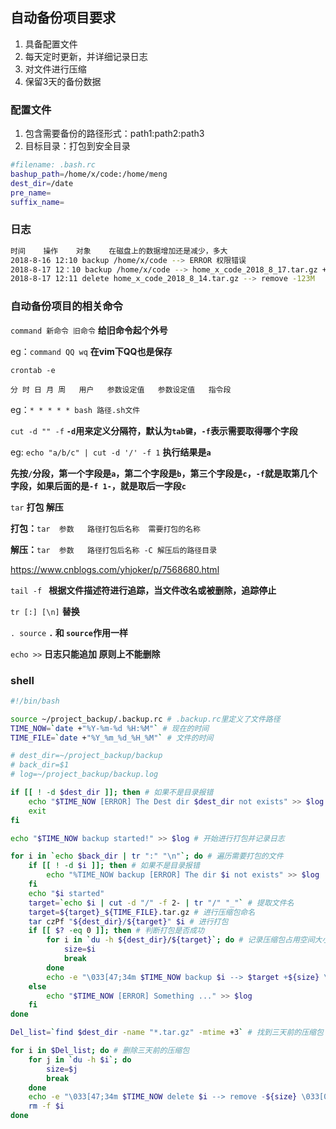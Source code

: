 ## 自动备份项目要求

1. 具备配置文件
2. 每天定时更新，并详细记录日志
3. 对文件进行压缩
4. 保留3天的备份数据



### 配置文件

1. 包含需要备份的路径形式：path1:path2:path3
2. 目标目录：打包到安全目录

```bash
#filename: .bash.rc
bashup_path=/home/x/code:/home/meng
dest_dir=/date
pre_name=
suffix_name=
```



### 日志

```bash
时间    操作    对象    在磁盘上的数据增加还是减少，多大
2018-8-16 12:10 backup /home/x/code --> ERROR 权限错误 
2018-8-17 12：10 backup /home/x/code --> home_x_code_2018_8_17.tar.gz +32M
2018-8-17 12:11 delete home_x_code_2018_8_14.tar.gz --> remove -123M
```



### 自动备份项目的相关命令



`command 新命令 旧命令` **给旧命令起个外号**

eg：`command QQ wq` **在vim下QQ也是保存**



`crontab -e`

`分 时 日 月 周   用户   参数设定值   参数设定值   指令段`

eg：`* * * * * bash 路径.sh文件`



`cut -d "" -f`     **`-d`用来定义分隔符，默认为`tab键`，`-f`表示需要取得哪个字段** 

eg: `echo "a/b/c" | cut -d '/' -f 1`   **执行结果是`a`** 

**先按`/`分段，第一个字段是`a`，第二个字段是`b`，第三个字段是`c`，`-f`就是取第几个字段，如果后面的是`-f 1-`，就是取后一字段`c`**



`tar`   **打包  解压**

**打包：**`tar  参数   路径打包后名称  需要打包的名称`

**解压：**`tar  参数   路径打包后名称 -C 解压后的路径目录`

https://www.cnblogs.com/yhjoker/p/7568680.html



`tail -f `  **根据文件描述符进行追踪，当文件改名或被删除，追踪停止**

`tr [:] [\n]`  **替换**

`. source`     **`.` 和 `source`作用一样**

`echo >>`  **日志只能追加 原则上不能删除**



### shell

```bash
#!/bin/bash

source ~/project_backup/.backup.rc # .backup.rc里定义了文件路径
TIME_NOW=`date +"%Y-%m-%d %H:%M"` # 现在的时间
TIME_FILE=`date +"%Y_%m_%d_%H_%M"` # 文件的时间

# dest_dir=~/project_backup/backup
# back_dir=$1
# log=~/project_backup/backup.log

if [[ ! -d $dest_dir ]]; then # 如果不是目录报错
    echo "$TIME_NOW [ERROR] The Dest dir $dest_dir not exists" >> $log # 记录日志
    exit
fi

echo "$TIME_NOW backup started!" >> $log # 开始进行打包并记录日志

for i in `echo $back_dir | tr ":" "\n"`; do # 遍历需要打包的文件
    if [[ ! -d $i ]]; then # 如果不是目录报错
        echo "%TIME_NOW backup [ERROR] The dir $i not exists" >> $log
    fi
    echo "$i started"
    target=`echo $i | cut -d "/" -f 2- | tr "/" "_"` # 提取文件名
    target=${target}_${TIME_FILE}.tar.gz # 进行压缩包命名
    tar czPf "${dest_dir}/${target}" $i # 进行打包
    if [[ $? -eq 0 ]]; then # 判断打包是否成功
        for i in `du -h ${dest_dir}/${target}`; do # 记录压缩包占用空间大小
            size=$i
            break
        done
        echo -e "\033[47;34m $TIME_NOW backup $i --> $target +${size} \033[0m" >> $log
    else
        echo "$TIME_NOW [ERROR] Something ..." >> $log
    fi
done

Del_list=`find $dest_dir -name "*.tar.gz" -mtime +3` # 找到三天前的压缩包

for i in $Del_list; do # 删除三天前的压缩包
    for j in `du -h $i`; do
        size=$j
        break
    done
    echo -e "\033[47;34m $TIME_NOW delete $i --> remove -${size} \033[0m" >> $log
    rm -f $i
done
```

